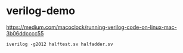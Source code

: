 # verilog-demo
https://medium.com/macoclock/running-verilog-code-on-linux-mac-3b06ddcccc55  

`iverilog -g2012 halftest.sv halfadder.sv`
